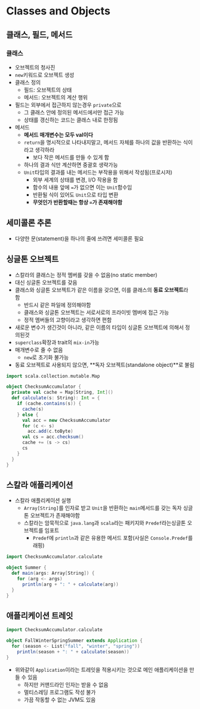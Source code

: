 # Classes and Objects

## 클래스, 필드, 메서드

### 클래스

- 오브젝트의 청사진
- `new`키워드로 오브젝트 생성
- 클래스 정의
  - 필드: 오브젝트의 상태
  - 메서드: 오브젝트의 계산 행위
- 필드는 외부에서 접근하지 않는경우 `private`으로
  - 그 클래스 안에 정의된 메서드에서만 접근 가능
  - 상태를 갱신하는 코드는 클래스 내로 한정됨
- 메서드
  - **메서드 매개변수는 모두 val이다**
  - `return`을 명시적으로 나타내지말고, 메서드 자체를 하나의 값을 반환하는 식이라고 생각하라
    - 보다 작은 메서드를 만들 수 있게 함
  - 하나의 결과 식만 계산하면 중괄호 생략가능
  - `Unit`타입의 결과를 내는 메서드는 부작용을 위해서 작성됨(프로시저)
    - 외부 세계의 상태를 변경, I/O 작용을 함
    - 함수의 내용 앞에 `=`가 없으면 이는 `Unit`함수임
    - 반환될 식이 있어도 `Unit`으로 타입 변환
    - **무엇인가 반환할때는 항상 `=`가 존재해야함**

## 세미콜론 추론

- 다양한 문(statement)을 하나의 줄에 쓰려면 세미콜론 필요

## 싱글톤 오브젝트

- 스칼라의 클래스는 정적 멤버를 갖을 수 없음(no static member)
- 대신 싱글톤 오브젝트를 갖음
- 클래스와 싱글톤 오브젝트가 같은 이름을 갖으면, 이를 클래스의 **동료 오브젝트**라 함
  - 반드시 같은 파일에 정의해야함
  - 클래스와 싱글톤 오브젝트는 서로서로의 프라이빗 멤버에 접근 가능
  - 정적 멤버들의 고향이라고 생각하면 편함
- 새로운 변수가 생긴것이 아니라, 같은 이름의 타입이 싱글톤 오브젝트에 의해서 정의된것
- `superclass`확장과 trait의 `mix-in`가능
- 매개변수로 줄 수 없음
  - `new`로 초기화 불가능
- 동료 오브젝트로 사용되지 않으면, **독자 오브젝트(standalone object)**로 불림

```scala
import scala.collection.mutable.Map

object ChecksumAccumulator {
  private val cache = Map[String, Int]()
  def calculate(s: String): Int = {
    if (cache.contains(s)) {
      cache(s)
    } else {
      val acc = new ChecksumAccumulator
      for (c <- s)
        acc.add(c.toByte)
      val cs = acc.checksum()
      cache += (s -> cs)
      cs
    }
  }
}
```

## 스칼라 애플리케이션

- 스칼라 애플리케이션 실행
  - `Array[String]`를 인자로 받고 `Unit`을 반환하는 `main`메서드를 갖는 독자 싱글톤 오브젝트가 존재해야함
  - 스칼라는 암묵적으로 `java.lang`과 `scala`라는 패키지와  `Predef`라는싱글톤 오브젝트를 임포트
    - `Predef`에 `println`과 같은 유용한 메서드 포함(사실은 `Console.Predef`를 래핑)

```scala
import ChecksumAccumulator.calculate

object Summer {
  def main(args: Array[String]) {
    for (arg <- args)
      println(arg + ": " + calculate(arg))
  }
}
```

## 애플리케이션 트레잇

```scala
import ChecksumAccumulator.calculate

object FallWinterSpringSummer extends Application {
  for (season <- List("fall", "winter", "spring"))
    println(season + ": " + calculate(season))
}
```

- 위와같이 `Application`이라는 트레잇을 적용시키는 것으로 메인 애플리케이션을 만들 수 있음
  - 하지만 커맨드라인 인자는 받을 수 없음
  - 멀티스레딩 프로그램도 작성 불가
  - 가끔 작동할 수 없는 JVM도 있음
